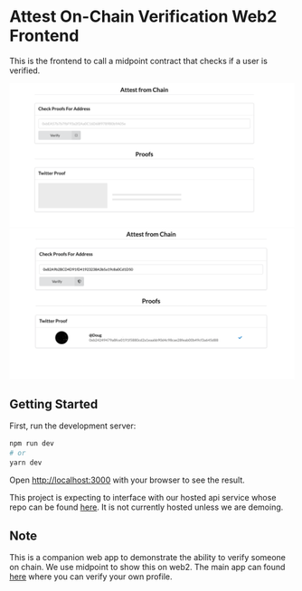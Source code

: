 # Attest On-Chain Verification Web2 Frontend

This is the frontend to call a midpoint contract that checks if a user is verified. 

![Screenshot](screenshot.png)
![Screenshot](screenshot1.png)


## Getting Started

First, run the development server:

```bash
npm run dev
# or
yarn dev
```

Open [http://localhost:3000](http://localhost:3000) with your browser to see the result.

This project is expecting to interface with our hosted api service whose repo can be found [here](https://github.com/srustagi/ethsf22_identity_provider_backend). It is not currently hosted unless we are demoing. 

## Note
This is a companion web app to demonstrate the ability to verify someone on chain. We use midpoint to show this on web2. The main app can found [here](https://github.com/srustagi/ethsf22_identity_provider_frontend) where you can verify your own profile. 
